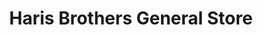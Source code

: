 ---
title: "Haris Brothers General Store"
url: /karachi/haris-brothers-general-store/
shop: Allgemein
---